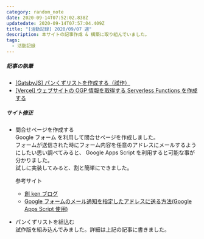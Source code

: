```yaml
---
category: random_note
date: 2020-09-14T07:52:02.838Z
updatedate: 2020-09-14T07:57:04.409Z
title: "[活動記録] 2020/09/07 週"
description: 本サイトの記事作成 & 構築に取り組んでいました。
tags:
  - 活動記録
---
```

##### 記事の執筆

- [[GatsbyJS] パンくずリストを作成する（試作）](/tech/2020-09-12-gatsbyjs-パンくずリストを作成する（試作）)
- [[Vercel] ウェブサイトの OGP 情報を取得する Serverless Functions を作成する](/tech/2020-09-13-vercel-%E3%82%A6%E3%82%A7%E3%83%96%E3%82%B5%E3%82%A4%E3%83%88%E3%81%AEogp%E6%83%85%E5%A0%B1%E3%82%92%E5%8F%96%E5%BE%97%E3%81%99%E3%82%8B-serverless-functions-%E3%82%92%E4%BD%9C%E6%88%90%E3%81%99%E3%82%8B/)

##### サイト修正

- 問合せページを作成する  
   Google フォーム を利用して問合せページを作成しました。  
   フォームが送信された時にフォーム内容を任意のアドレスにメールするようにしたい思い調べてみると、
   Google Apps Script を利用すると可能な事が分かりました。  
   試しに実装してみると、割と簡単にできました。

  参考サイト

  - [創 ken ブログ](https://souken-blog.com/2019/05/28/gogle-form/)
  - [Google フォームのメール通知を指定したアドレスに送る方法(Google Apps Script 使用)](https://medium.com/@kazunorikamiya/google%E3%83%95%E3%82%A9%E3%83%BC%E3%83%A0%E3%81%AE%E3%83%A1%E3%83%BC%E3%83%AB%E9%80%9A%E7%9F%A5%E3%82%92%E6%8C%87%E5%AE%9A%E3%81%97%E3%81%9F%E3%82%A2%E3%83%89%E3%83%AC%E3%82%B9%E3%81%AB%E9%80%81%E3%82%8B%E6%96%B9%E6%B3%95-google-apps-script%E4%BD%BF%E7%94%A8-4b58f2049bd9)

- パンくずリストを組込む  
  試作版を組み込んでみました。詳細は上記の記事に書きました。